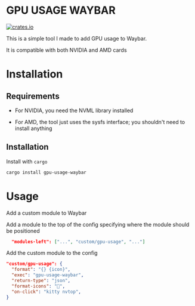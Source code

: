 # GPU USAGE WAYBAR

[![crates.io](https://img.shields.io/crates/v/gpu-usage-waybar.svg)](https://crates.io/crates/gpu-usage-waybar)

This is a simple tool I made to add GPU usage to Waybar.

It is compatible with both NVIDIA and AMD cards

# Installation

## Requirements

- For NVIDIA, you need the NVML library installed

- For AMD, the tool just uses the sysfs interface; you shouldn't need to install anything

## Installation

Install with `cargo`

```sh
cargo install gpu-usage-waybar
```

# Usage

Add a custom module to Waybar

Add a module to the top of the config specifying where the module should be positioned

```json
  "modules-left": ["...", "custom/gpu-usage", "..."]
```

Add the custom module to the config

```json
"custom/gpu-usage": {
  "format": "{} {icon}",
  "exec": "gpu-usage-waybar",
  "return-type": "json",
  "format-icons": "󰾲",
  "on-click": "kitty nvtop",
}
```
